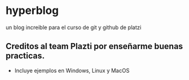 # hyperblog
un blog increible para el curso de git y github de platzi


## Creditos al team Plazti por enseñarme buenas practicas. 

* Incluye ejemplos en Windows, Linux y MacOS